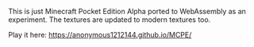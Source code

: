 This is just Minecraft Pocket Edition Alpha ported to WebAssembly as an experiment. The textures are updated to modern textures too.

Play it here: https://anonymous1212144.github.io/MCPE/
